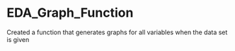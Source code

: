 # EDA_Graph_Function
Created a function that generates graphs for all variables when the data set is given
